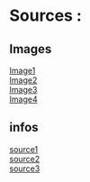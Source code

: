 # Sources :
## Images
<a href="https://media.routard.com/image/95/9/fb-egypte.1571959.jpg">Image1</a>
<br><a href="https://upload.wikimedia.org/wikipedia/commons/4/40/Opening_of_the_Mouth_-_Tutankhamun_and_Aja.jpg">Image2</a>
<br><a href="https://www.google.com/url?sa=i&url=https%3A%2F%2Fwww.futura-sciences.com%2Fsante%2Fphotos%2Fmedecine-histoire-medecine-23-images-649%2Fmedecine-egypte-antique-momification-3681%2F&psig=AOvVaw0wkXxjmkj3KfZ4aejHWHNq&ust=1648196405478000&source=images&cd=vfe&ved=0CAsQjRxqFwoTCIiQ87Kp3vYCFQAAAAAdAAAAABAD">Image3</a>
<br><a href="https://www.google.com/imgres?imgurl=https%3A%2F%2Fstatic.nationalgeographic.fr%2Ffiles%2Fstyles%2Fimage_3200%2Fpublic%2Fseti-tomb-01.jpg%3Fw%3D1600%26h%3D900&imgrefurl=https%3A%2F%2Fwww.nationalgeographic.fr%2Fhistoire%2F2017%2F09%2Fegypte-decouverte-dun-tombeau-de-3-500-ans&tbnid=geiolC48RmhAKM&vet=12ahUKEwiBvb_Xqd72AhURTMAKHXKzD30QMygFegUIARDMAQ..i&docid=1bR3K6pqQxhK7M&w=1600&h=900&q=s%C3%A9pulture%20egypte&ved=2ahUKEwiBvb_Xqd72AhURTMAKHXKzD30QMygFegUIARDMAQ">Image4</a>
## infos
<a href="https://fr.wikipedia.org/wiki/Rite_funéraire_dans_l%27Égypte_antique">source1</a>
<br><a href="https://www.lumni.fr/article/le-mythe-du-roi-osiris">source2</a>
<br><a href="Hisoire et géographie 6em">source3</a>
